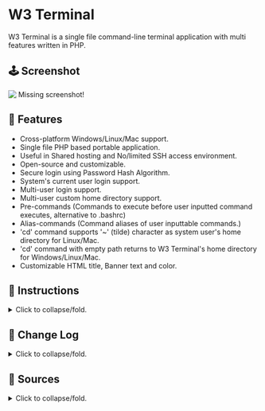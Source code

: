 # W3 Terminal
W3 Terminal is a single file command-line terminal application
with multi features written in PHP.

## **🕹️ Screenshot**
![&nbsp;Missing screenshot!](/../master/screepshot.png?raw=true)

## **🎈 Features**
* Cross-platform Windows/Linux/Mac support.
* Single file PHP based portable application.
* Useful in Shared hosting and No/limited SSH access environment.
* Open-source and customizable.
* Secure login using Password Hash Algorithm.
* System's current user login support.
* Multi-user login support.
* Multi-user custom home directory support.
* Pre-commands (Commands to execute before user inputted command executes, alternative to .bashrc)
* Alias-commands (Command aliases of user inputtable commands.)
* 'cd' command supports '~' (tilde) character as system user's home directory for Linux/Mac.
* 'cd' command with empty path returns to W3 Terminal's home directory for Windows/Linux/Mac.
* Customizable HTML title, Banner text and color.

## **🎈 Instructions**
<details><summary>Click to collapse/fold.</summary><br/> 

* Ensure you're in PHP version 7.0.0 equal or higher.
* Look over 'W3 Terminal' PHP file from top on text editor.
* Read 'USER GUIDE' section and edit 'USER CONFIG' section.
* Generate password hash here: https://www.sordum.org/hashgenerator
* Save/upload edited file at web server and open it in a browser.
</details>

## **🎈 Change Log**
<details><summary>Click to collapse/fold.</summary><br/> 

* v0.1.0 - Initial release</details>

## **🎈 Sources**
<details><summary>Click to collapse/fold.</summary><br/>
  
* Project source: https://github.com/metaspook/w3-terminal
* Based on 'Web Console': https://github.com/nickola/web-console
* Various code snippets from: https://github.com/metaspook/metasnippet
* jQuery JavaScript Library: https://github.com/jquery/jquery
* jQuery Terminal Emulator: https://github.com/jcubic/jquery.terminal
* jQuery Mouse Wheel Plugin: https://github.com/brandonaaron/jquery-mousewheel
* PHP JSON-RPC 2.0 Server/Client Implementation: https://github.com/sergeyfast/eazy-jsonrpc
* Normalize.css: https://github.com/necolas/normalize.css
</details>
